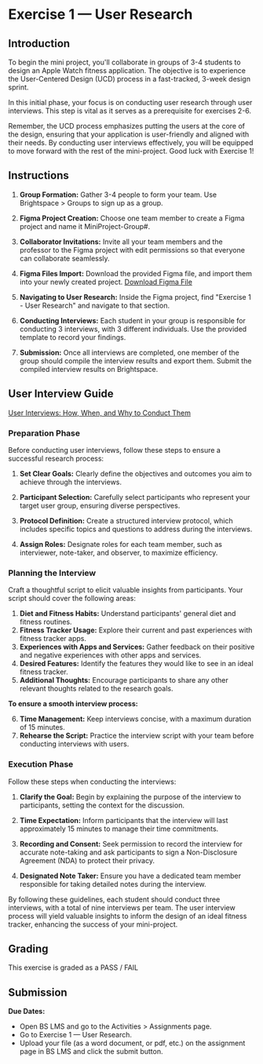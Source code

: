# Exercise 1 — User Research

## Introduction

To begin the mini project, you'll collaborate in groups of 3-4 students to design an Apple Watch fitness application. The objective is to experience the User-Centered Design (UCD) process in a fast-tracked, 3-week design sprint.

In this initial phase, your focus is on conducting user research through user interviews. This step is vital as it serves as a prerequisite for exercises 2-6.

Remember, the UCD process emphasizes putting the users at the core of the design, ensuring that your application is user-friendly and aligned with their needs. By conducting user interviews effectively, you will be equipped to move forward with the rest of the mini-project. Good luck with Exercise 1!

## Instructions

1. **Group Formation:** Gather 3-4 people to form your team. Use Brightspace > Groups to sign up as a group.

2. **Figma Project Creation:** Choose one team member to create a Figma project and name it MiniProject-Group#.

3. **Collaborator Invitations:** Invite all your team members and the professor to the Figma project with edit permissions so that everyone can collaborate seamlessly.

4. **Figma Files Import:** Download the provided Figma file, and import them into your newly created project. [Download Figma File ]()

5. **Navigating to User Research:** Inside the Figma project, find "Exercise 1 - User Research" and navigate to that section.

6. **Conducting Interviews:** Each student in your group is responsible for conducting 3 interviews, with 3 different individuals. Use the provided template to record your findings.

7. **Submission:** Once all interviews are completed, one member of the group should compile the interview results and export them. Submit the compiled interview results on Brightspace.

## User Interview Guide

[User Interviews: How, When, and Why to Conduct Them](https://www.nngroup.com/articles/user-interviews/)

### Preparation Phase

Before conducting user interviews, follow these steps to ensure a successful research process:

1. **Set Clear Goals:** Clearly define the objectives and outcomes you aim to achieve through the interviews.

2. **Participant Selection:** Carefully select participants who represent your target user group, ensuring diverse perspectives.

3. **Protocol Definition:** Create a structured interview protocol, which includes specific topics and questions to address during the interviews.

4. **Assign Roles:** Designate roles for each team member, such as interviewer, note-taker, and observer, to maximize efficiency.

### Planning the Interview

Craft a thoughtful script to elicit valuable insights from participants. Your script should cover the following areas:

1. **Diet and Fitness Habits:** Understand participants' general diet and fitness routines.
2. **Fitness Tracker Usage:** Explore their current and past experiences with fitness tracker apps.
3. **Experiences with Apps and Services:** Gather feedback on their positive and negative experiences with other apps and services.
4. **Desired Features:** Identify the features they would like to see in an ideal fitness tracker.
5. **Additional Thoughts:** Encourage participants to share any other relevant thoughts related to the research goals.

**To ensure a smooth interview process:**

6. **Time Management:** Keep interviews concise, with a maximum duration of 15 minutes.
7. **Rehearse the Script:** Practice the interview script with your team before conducting interviews with users.

### Execution Phase

Follow these steps when conducting the interviews:

1. **Clarify the Goal:** Begin by explaining the purpose of the interview to participants, setting the context for the discussion.

2. **Time Expectation:** Inform participants that the interview will last approximately 15 minutes to manage their time commitments.

3. **Recording and Consent:** Seek permission to record the interview for accurate note-taking and ask participants to sign a Non-Disclosure Agreement (NDA) to protect their privacy.

4. **Designated Note Taker:** Ensure you have a dedicated team member responsible for taking detailed notes during the interview.

By following these guidelines, each student should conduct three interviews, with a total of nine interviews per team. The user interview process will yield valuable insights to inform the design of an ideal fitness tracker, enhancing the success of your mini-project.

## Grading

This exercise is graded as a PASS / FAIL

## Submission

**Due Dates:**

<Badge text="Section 010: Thursday September 14th @7:00pm" />
<Badge type="error" text="Section 020: Thursday September 14th @5:00pm" />

- Open BS LMS and go to the Activities > Assignments page.
- Go to Exercise 1 — User Research.
- Upload your file (as a word document, or pdf, etc.) on the assignment page in BS LMS and click the submit button.
